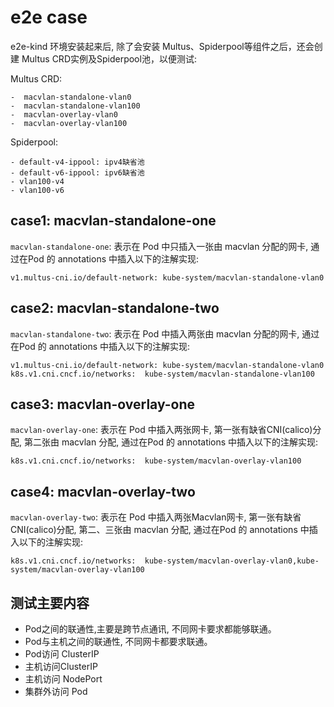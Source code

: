 # e2e case

e2e-kind 环境安装起来后, 除了会安装 Multus、Spiderpool等组件之后，还会创建 Multus CRD实例及Spiderpool池，以便测试:

Multus CRD:

```shell
-  macvlan-standalone-vlan0
-  macvlan-standalone-vlan100
-  macvlan-overlay-vlan0
-  macvlan-overlay-vlan100
```

Spiderpool:

```shell
- default-v4-ippool: ipv4缺省池
- default-v6-ippool: ipv6缺省池
- vlan100-v4
- vlan100-v6
```


## case1: macvlan-standalone-one

`macvlan-standalone-one`: 表示在 Pod 中只插入一张由 macvlan 分配的网卡, 通过在Pod 的 annotations 中插入以下的注解实现:

```shell
v1.multus-cni.io/default-network: kube-system/macvlan-standalone-vlan0
```

## case2: macvlan-standalone-two

`macvlan-standalone-two`: 表示在 Pod 中插入两张由 macvlan 分配的网卡, 通过在Pod 的 annotations 中插入以下的注解实现:

```shell
v1.multus-cni.io/default-network: kube-system/macvlan-standalone-vlan0
k8s.v1.cni.cncf.io/networks:  kube-system/macvlan-standalone-vlan100
```

## case3: macvlan-overlay-one

`macvlan-overlay-one`: 表示在 Pod 中插入两张网卡, 第一张有缺省CNI(calico)分配, 第二张由 macvlan 分配, 通过在Pod 的 annotations 中插入以下的注解实现:

```shell
k8s.v1.cni.cncf.io/networks:  kube-system/macvlan-overlay-vlan100
```

## case4: macvlan-overlay-two

`macvlan-overlay-two`: 表示在 Pod 中插入两张Macvlan网卡, 第一张有缺省CNI(calico)分配, 第二、三张由 macvlan 分配, 通过在Pod 的 annotations 中插入以下的注解实现:

```shell
k8s.v1.cni.cncf.io/networks:  kube-system/macvlan-overlay-vlan0,kube-system/macvlan-overlay-vlan100
```

## 测试主要内容

- Pod之间的联通性,主要是跨节点通讯, 不同网卡要求都能够联通。
- Pod与主机之间的联通性, 不同网卡都要求联通。
- Pod访问 ClusterIP
- 主机访问ClusterIP
- 主机访问 NodePort
- 集群外访问 Pod
